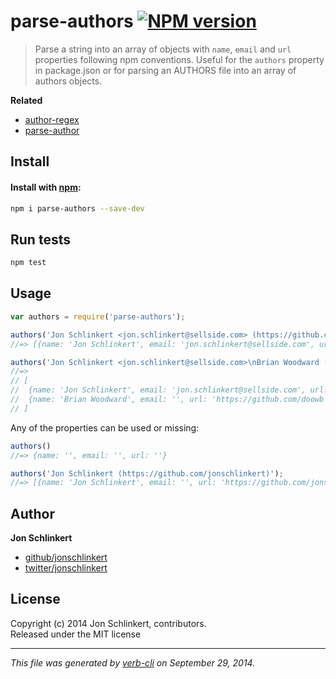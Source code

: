 # parse-authors [![NPM version](https://badge.fury.io/js/parse-authors.svg)](http://badge.fury.io/js/parse-authors)


> Parse a string into an array of objects with `name`, `email` and `url` properties following npm conventions. Useful for the `authors` property in package.json or for parsing an AUTHORS file into an array of authors objects.

**Related**

 - [author-regex](https://github.com/jonschlinkert/author-regex)
 - [parse-author](https://github.com/jonschlinkert/parse-author)

## Install
#### Install with [npm](npmjs.org):

```bash
npm i parse-authors --save-dev
```

## Run tests

```bash
npm test
```

## Usage

```js
var authors = require('parse-authors');

authors('Jon Schlinkert <jon.schlinkert@sellside.com> (https://github.com/jonschlinkert)');
//=> [{name: 'Jon Schlinkert', email: 'jon.schlinkert@sellside.com', url: 'https://github.com/jonschlinkert'}]

authors('Jon Schlinkert <jon.schlinkert@sellside.com>\nBrian Woodward (https://github.com/doowb)<');
//=>
// [
//  {name: 'Jon Schlinkert', email: 'jon.schlinkert@sellside.com', url: ''},
//  {name: 'Brian Woodward', email: '', url: 'https://github.com/doowb'}
// ]
```

Any of the properties can be used or missing:

```js
authors()
//=> {name: '', email: '', url: ''}

authors('Jon Schlinkert (https://github.com/jonschlinkert)');
//=> [{name: 'Jon Schlinkert', email: '', url: 'https://github.com/jonschlinkert'}]
```

## Author

**Jon Schlinkert**
 
+ [github/jonschlinkert](https://github.com/jonschlinkert)
+ [twitter/jonschlinkert](http://twitter.com/jonschlinkert) 

## License
Copyright (c) 2014 Jon Schlinkert, contributors.  
Released under the MIT license

***

_This file was generated by [verb-cli](https://github.com/assemble/verb-cli) on September 29, 2014._